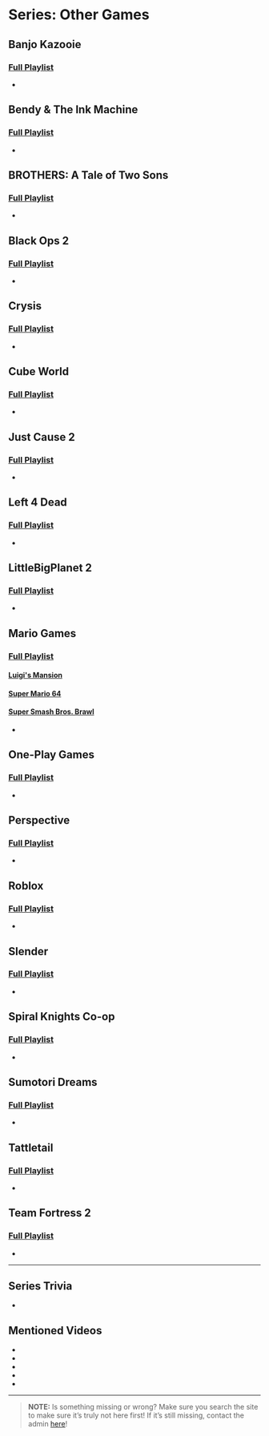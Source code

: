 # Series: Other Games
 
## **Banjo Kazooie**  
### [Full Playlist](https://www.youtube.com/playlist?list=PLwljWXtmIKiSlz620-NbpDD2Pr-UZ-XIB)
- 
 
## **Bendy & The Ink Machine**  
### [Full Playlist](https://www.youtube.com/playlist?list=PLwljWXtmIKiQW0f5-_TKiOzfpB3amsv_z)
- 
 
## **BROTHERS: A Tale of Two Sons**  
### [Full Playlist](https://www.youtube.com/playlist?list=PLwljWXtmIKiRgAcZL1tnOcfTPCd791XWd)
- 
 
## **Black Ops 2**  
### [Full Playlist](https://www.youtube.com/playlist?list=PLwljWXtmIKiTK0nAQkDyuIq3z6IEllM5n)
- 
 
## **Crysis**  
### [Full Playlist](https://www.youtube.com/playlist?list=PLwljWXtmIKiTAnkvQ9xP6kfB8xpTkGwK_)
- 
 
## **Cube World**  
### [Full Playlist](https://www.youtube.com/playlist?list=PLwljWXtmIKiTz1Scqdr8aI2tk3U03Qzsh)
- 
 
## **Just Cause 2**  
### [Full Playlist](https://www.youtube.com/playlist?list=PLwljWXtmIKiSiFkYAod0Bf9GwGq-IxdFZ)
- 
 
## **Left 4 Dead**  
### [Full Playlist](https://www.youtube.com/playlist?list=PLwljWXtmIKiSdtQiHgG9YAreKK-_iGync)
- 
 
## **LittleBigPlanet 2**  
### [Full Playlist](https://www.youtube.com/playlist?list=PLwljWXtmIKiR9gVjI3hHoRwnnDR5vVRr-)
- 
 
## **Mario Games**  
### [Full Playlist](https://www.youtube.com/playlist?list=PLwljWXtmIKiQ9efzWarjlTk3y8k2jbz7H)
#### [Luigi's Mansion](https://www.youtube.com/playlist?list=PLwljWXtmIKiQ-vq4qZtrfS_lb5C1bozGE)
#### [Super Mario 64](https://www.youtube.com/playlist?list=PLwljWXtmIKiSOt3klchwGyCWcrDV-pSfl)
#### [Super Smash Bros. Brawl](https://www.youtube.com/playlist?list=PLwljWXtmIKiQ8d2YwixjO-BQrFvaaZC0l)
- 

## **One-Play Games**  
### [Full Playlist](https://www.youtube.com/playlist?list=PLwljWXtmIKiSDk0uMGLUO0GhttucfJS3I)
- 

## **Perspective**  
### [Full Playlist](https://www.youtube.com/playlist?list=PLwljWXtmIKiRpGNUOd8xaAzF3np7prGN3)
- 

## **Roblox**  
### [Full Playlist](https://www.youtube.com/playlist?list=PLwljWXtmIKiQNBmWwD1-tpei6tAdepMIo)
- 

## **Slender**  
### [Full Playlist](https://www.youtube.com/playlist?list=PLwljWXtmIKiQhUbm8CtV73s-4CnA0oxIa)
- 

## **Spiral Knights Co-op**  
### [Full Playlist](https://www.youtube.com/playlist?list=PLwljWXtmIKiSbweDodbrg1kt2gds8-J4O)
- 

## **Sumotori Dreams**  
### [Full Playlist](https://www.youtube.com/playlist?list=PLwljWXtmIKiR6TXk94_6-1997SmCoI1mv)
- 

## **Tattletail**  
### [Full Playlist](https://www.youtube.com/playlist?list=PLwljWXtmIKiSuWRrnpMBn0BBo_RpNJeI9)
- 

## **Team Fortress 2**  
### [Full Playlist]()
- 

----
 
## Series Trivia
- 
 
## Mentioned Videos
- []()
- []()
- []()
- []()
- []()
 
----
 
> **NOTE:** Is something missing or wrong? Make sure you search the site to make sure it’s truly not here first! If it’s still missing, contact the admin [here](chapter_2.html)!